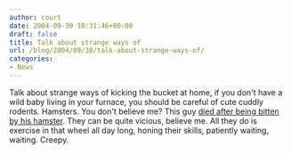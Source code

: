 ```yaml
---
author: court
date: 2004-09-30 10:31:46+00:00
draft: false
title: Talk about strange ways of
url: /blog/2004/09/30/talk-about-strange-ways-of/
categories:
- News
---
```


Talk about strange ways of kicking the bucket at home, if you don't have a wild baby living in your furnace, you should be careful of cute cuddly rodents.  Hamsters.  You don't believe me?  This guy [died after being bitten by his hamster](http://www.theregister.co.uk/2004/09/30/killer_hamster/).  They can be quite vicious, believe me.  All they do is exercise in that wheel all day long, honing their skills, patiently waiting, waiting.
Creepy.
